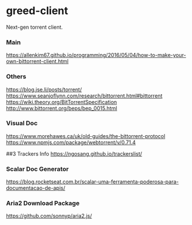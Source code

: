 # greed-client
Next-gen torrent client.

### Main
https://allenkim67.github.io/programming/2016/05/04/how-to-make-your-own-bittorrent-client.html<br>

### Others
https://blog.jse.li/posts/torrent/<br>
https://www.seanjoflynn.com/research/bittorrent.html#bittorrent<br>
https://wiki.theory.org/BitTorrentSpecification<br>
http://www.bittorrent.org/beps/bep_0015.html<br>

### Visual Doc
https://www.morehawes.ca/uk/old-guides/the-bittorrent-protocol<br>
https://www.npmjs.com/package/webtorrent/v/0.71.4<br>

##3 Trackers Info
https://ngosang.github.io/trackerslist/

### Scalar Doc Generator
https://blog.rocketseat.com.br/scalar-uma-ferramenta-poderosa-para-documentacao-de-apis/

### Aria2 Download Package
https://github.com/sonnyp/aria2.js/
